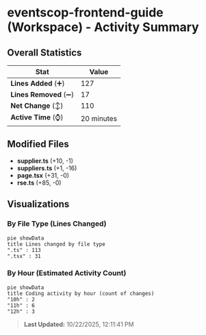 # eventscop-frontend-guide (Workspace) - Activity Summary 

## Overall Statistics

| Stat                   | Value                                                             |
| ---------------------- | ----------------------------------------------------------------- |
| **Lines Added** (➕)   | 127                                          |
| **Lines Removed** (➖) | 17                                        |
| **Net Change** (↕)    | 110                |
| **Active Time** (⌚)   | 20 minutes |


## Modified Files
- **supplier.ts** (+10, -1)
- **suppliers.ts** (+1, -16)
- **page.tsx** (+31, -0)
- **rse.ts** (+85, -0)

## Visualizations

### By File Type (Lines Changed)

```mermaid
pie showData
title Lines changed by file type
".ts" : 113
".tsx" : 31
```

### By Hour (Estimated Activity Count)

```mermaid
pie showData
title Coding activity by hour (count of changes)
"10h" : 2
"11h" : 6
"12h" : 3
```


> **Last Updated:** 10/22/2025, 12:11:41 PM